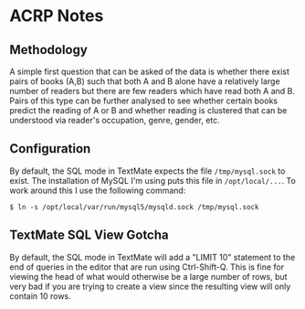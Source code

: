 ACRP Notes
==========

Methodology
-----------

A simple first question that can be asked of the data is whether there exist
pairs of books (A,B) such that both A and B alone have a relatively large
number of readers but there are few readers which have read both A and B. Pairs
of this type can be further analysed to see whether certain books predict the
reading of A or B and whether reading is clustered that can be understood 
via reader's occupation, genre, gender, etc.

Configuration
-------------
By default, the SQL mode in TextMate expects the file `/tmp/mysql.sock` to
exist. The installation of MySQL I'm using puts this file in `/opt/local/...`.
To work around this I use the following command:

    $ ln -s /opt/local/var/run/mysql5/mysqld.sock /tmp/mysql.sock

TextMate SQL View Gotcha
------------------------
By default, the SQL mode in TextMate will add a "LIMIT 10" statement to the
end of queries in the editor that are run using Ctrl-Shift-Q. This is fine for
viewing the head of what would otherwise be a large number of rows, but very
bad if you are trying to create a view since the resulting view will only 
contain 10 rows.
